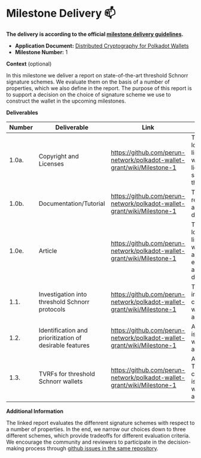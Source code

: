 # Milestone Delivery :mailbox:


**The delivery is according to the official [milestone delivery guidelines](https://github.com/w3f/Grants-Program/blob/master/docs/Support%20Docs/milestone-deliverables-guidelines.md).**  

* **Application Document:** [Distributed Cryptography for Polkadot Wallets](https://github.com/w3f/Grants-Program/blob/master/applications/distributed_cryptography_for_polkadot_wallets.md)
* **Milestone Number:** 1

**Context** (optional)

In this milestone we deliver a report on state-of-the-art threshold Schnorr signature schemes. We evaluate them on the basis of a number of properties, which we also define in the report.
The purpose of this report is to support a decision on the choice of signature scheme we use to construct the wallet in the upcoming milestones.

**Deliverables**

| Number | Deliverable | Link | Notes |
| ------------- | ------------- | ------------- |------------- |
| 1.0a. | Copyright and Licenses | https://github.com/perun-network/polkadot-wallet-grant/wiki/Milestone-1 | The PDF is located on the linked github wiki page. The license is specified on the PDF. | 
| 1.0b. | Documentation/Tutorial | https://github.com/perun-network/polkadot-wallet-grant/wiki/Milestone-1 | The same report serves as documentation |
| 1.0e. | Article | https://github.com/perun-network/polkadot-wallet-grant/wiki/Milestone-1 | The PDF is located on the linked github wiki page. The article encompasses all deliverables. |
| 1.1.| Investigation into threshold Schnorr protocols | https://github.com/perun-network/polkadot-wallet-grant/wiki/Milestone-1 | The investigation is contained within the article. |
| 1.2. | Identification and prioritization of desirable features | https://github.com/perun-network/polkadot-wallet-grant/wiki/Milestone-1 | An evaluation is contained within the article. |
| 1.3. | TVRFs for threshold Schnorr wallets | https://github.com/perun-network/polkadot-wallet-grant/wiki/Milestone-1 | A section on TVRF-compatibility is contained within the article. |

**Additional Information**

The linked report evaluates the diffenrent signature schemes with respect to a number of properties. In the end, we narrow our choices down to three different schemes, which provide tradeoffs for different evaluation criteria. We encourage the community and reviewers to participate in the decision-making process through [github issues in the same repository](https://github.com/perun-network/polkadot-wallet-grant/issues).